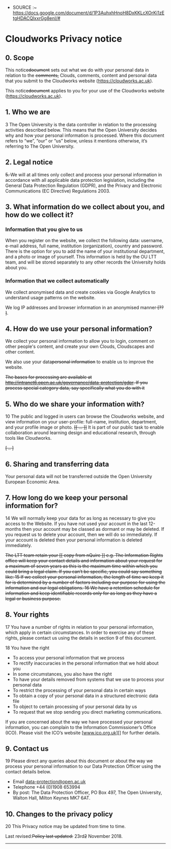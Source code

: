 
 * SOURCE :~ <https://docs.google.com/document/d/1P3AuhxhHnoH8DxKKLcXOrKi1zEtgHDACQlxxrGg8enI/#>

# Cloudworks Privacy notice #

## 0. Scope ##

This notice<del>document</del> sets out what we do with your personal data in relation to the
<del>comments,</del> Clouds, comments, content and personal data that you submit to the Cloudworks website
(<https://cloudworks.ac.uk>).

This notice<del>document</del> applies to you for your use of the Cloudworks website (<https://cloudworks.ac.uk>).

## 1. Who we are ##

3	The Open University is the data controller in relation to the processing activities described below.
This means that the Open University decides why and how your personal information is processed.
Where this document refers to “we”, “our” or “us” below, unless it mentions otherwise, it’s referring to The Open University.

## 2. Legal notice ##

<del>5.	</del>We will at all times only collect and process your personal information in
accordance with all applicable data protection legislation, including the
General Data Protection Regulation (<abbr>GDPR</abbr>), and the
Privacy and Electronic Communications (EC Directive) Regulations 2003.

## 3. What information do we collect about you, and how do we collect it? ##

### Information that you give to us ###

When you register on the website, we collect the following data:
username, e-mail address, full name, institution (organization), country and password.
There is the option for you to add the name of your institutional department, and a photo or image of yourself.
This information is held by the OU LTT team, and will be stored separately to any other records the University holds about you.   

### Information that we collect automatically ###

We collect anonymised data and create cookies via Google Analytics to understand usage patterns on the  website.

We log IP addresses and browser information in an anonymised manner<del> [?? ]</del>.

## 4. How do we use your personal information? ##

We collect your personal information to allow you to login, comment on other people's content, and create your own Clouds, Cloudscapes and other content.

We also use your data<del>personal information</del> to enable us to improve the website.

<del>The bases for processing are available at http://intranet6.open.ac.uk/governance/data-protection/gdpr.
If you process special category data, say specifically what you do with it
</del>

## 5. Who do we share your information with? ##

10	The public and logged in users can browse the Cloudworks website, and view information on your user-profile:
full-name, institution, department, and your profile image or photo.
<del>[[ … ]]</del>
It is part of our public task to enable collaboration around learning design and educational research, through tools like Cloudworks.

<del>[ .. ]</del>

## 6. Sharing and transferring data ##

Your personal data will not be transferred outside the Open University European Economic Area.

## 7. How long do we keep your personal information for? ##

14	We will normally keep your data for as long as necessary to give you access to the Website.
If you have not used your account in the last 12-months then your account may be classed as dormant or may be deleted.
If you request us to delete your account, then we will do so immediately.
If your account is deleted then your personal information is deleted immediately.

<del>
The LTT team retain your [[ copy from nQuire ]]
e.g. The Information Rights office will keep your contact details and information
about your request for a maximum of seven years as this is the maximum time within which you could bring a legal claim.
If you can’t be specific, you could say something like:
15	If we collect your personal information, the length of time we keep it for is
determined by a number of factors including our purpose for using the information and our legal obligations.
16	We have a retention schedule for information and keep identifiable records only for as long as they have a legal or business purpose. 	
</del>

## 8. Your rights ##

17	You have a number of rights in relation to your personal information, which apply in certain circumstances.
In order to exercise any of these rights, please contact us using the details in section 9 of this document.

18	You have the right

 * To access your personal information that we process
 * To rectify inaccuracies in the personal information that we hold about you
 * In some circumstances, you also have the right
 * To have your details removed from systems that we use to process your personal data
 * To restrict the processing of your personal data in certain ways
 * To obtain a copy of your personal data in a structured electronic data file
 * To object to certain processing of your personal data by us
 * To request that we stop sending you direct marketing communications.

If you are concerned about the way we have processed your personal information, you can complain to the Information Commissioner’s Office (ICO).
Please visit the ICO’s website [www.ico.org.uk][] for further details.

## 9. Contact us ##

19	Please direct any queries about this document or about the way we process your personal information to our Data Protection Officer using the contact details below.

 * Email [data-protection@open.ac.uk][email]
 * Telephone +44 (0)1908 653994
 * By post: The Data Protection Officer, PO Box 497, The Open University, Walton Hall, Milton Keynes MK7 6AT.  

## 10. Changes to the privacy policy ##

20	This Privacy notice may be updated from time to time.


Last revised:<del>Policy last updated:</del>   <time>23rd<del>2</del> November 2018</time>.

[www.ico.org.uk]: https://ico.org.uk/
[email]: mailto:data-protection@open.ac.uk?subject=Privacy+request+Cloudworks+%20https://cloudworks.ac.uk

---
